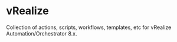 # vRealize
Collection of actions, scripts, workflows, templates, etc for vRealize Automation/Orchestrator 8.x.
